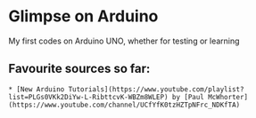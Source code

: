 # Glimpse on Arduino
 My first codes on Arduino UNO, whether for testing or learning
 
## Favourite sources so far:
    * [New Arduino Tutorials](https://www.youtube.com/playlist?list=PLGs0VKk2DiYw-L-RibttcvK-WBZm8WLEP) by [Paul McWhorter](https://www.youtube.com/channel/UCfYfK0tzHZTpNFrc_NDKfTA)
